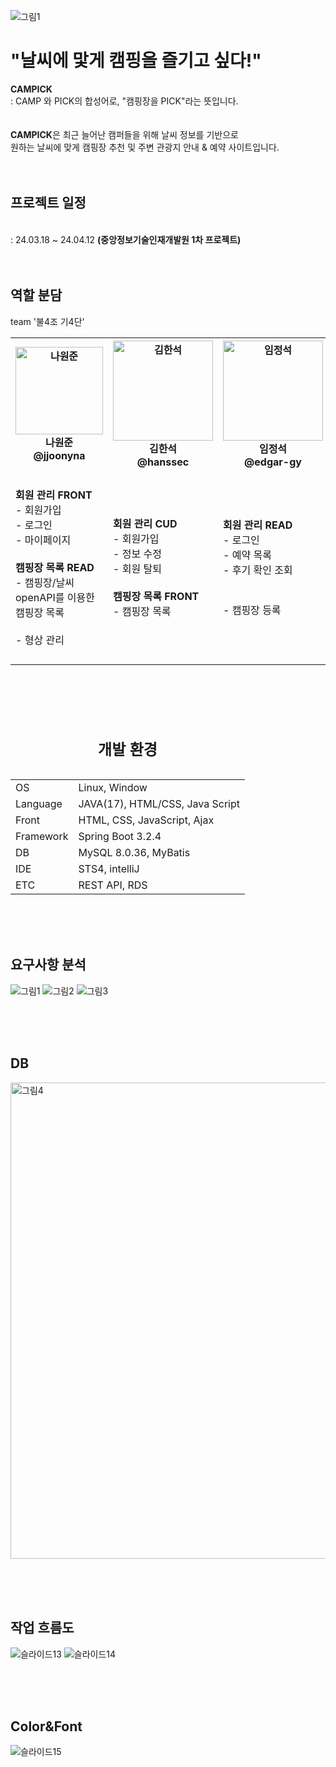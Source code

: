 ![그림1](https://github.com/jjoonyna/campick/assets/150616454/fee8a794-e409-4dcd-adb5-24b806a84300)

<h1>"날씨에 맟게 캠핑을 즐기고 싶다!"</h1>
<Strong>CAMPICK</Strong><br>
: CAMP 와 PICK의 합성어로, "캠핑장을 PICK"라는 뜻입니다.
<br><br><br>
<Strong>CAMPICK</Strong>은 최근 늘어난 캠퍼들을 위해 날씨 정보를 기반으로<br> 원하는 날씨에 맞게 캠핑장 추천 및 주변 관광지 안내 & 예약 사이트입니다.
<br><br><br>
<h2>프로젝트 일정</h2><br>
: 24.03.18 ~ 24.04.12 <Strong>(중앙정보기술인재개발원 1차 프로젝트)</Strong>
<br><br><br>


<table>
	<h2>역할 분담</h2>
	<cation>team '불4조 기4단'</cation>
	<th><img width="140" alt="나원준" src="https://github.com/jjoonyna/moggozi2/assets/150616454/49ec8571-f6fc-4d88-ad7e-60505e32b751"><br>나원준<br>@jjoonyna </th>
 	<th><img width="160" alt="김한석" src="https://github.com/jjoonyna/moggozi2/assets/150616454/8edbbf33-e2ce-47cd-9add-e2119881e6ea"><br>김한석<br>@hanssec </th>
  	<th><img width="160" alt="임정석" src="https://github.com/jjoonyna/moggozi2/assets/150616454/6955d21c-9370-40fb-be97-4b7ba37176f8"><br>임정석<br>@edgar-gy</th>
   	<th><img width="160" alt="배현정" src="https://github.com/jjoonyna/moggozi2/assets/150616454/de13f1e9-8e6b-4ec1-b68d-8547a191c6e6"><br>배현정<br>@qkqhdhwhs </th>
    	<th><img width="160" alt="장예진" src="https://github.com/jjoonyna/moggozi2/assets/150616454/686f021e-89de-4497-975f-b1d53181f85f"><br>장예진<br>@jyj95 </th>
     	<th><img width="150" alt="정윤선" src="https://github.com/jjoonyna/moggozi2/assets/150616454/108d0ff6-ab5c-4f07-953f-7047f088188f"><br>정윤선<br>@myaongE</th>
	<tr>
		<td>
      <Strong>회원 관리 FRONT</Strong><br>
			- 회원가입<br>
      - 로그인<br>
			- 마이페이지<br>
      <br>
      <Strong>캠핑장 목록 READ</Strong><br>
			- 캠핑장/날씨 openAPI를 이용한 캠핑장 목록<br><br>
			- 형상 관리<br>
		</td>
		<td>
      <Strong>회원 관리 CUD</Strong><br>
			- 회원가입<br>
      - 정보 수정<br>
      - 회원 탈퇴<br>
      <br>
      <Strong>캠핑장 목록 FRONT</Strong><br>
			- 캠핑장 목록<br>
		</td>
  	<td>
      <Strong>회원 관리 READ</Strong><br>
			- 로그인<br>
      - 예약 목록<br>
      - 후기 확인 조회<br>
      <br><br>
			- 캠핑장 등록<br>
		</td>
  	<td>
      <Strong>사업자 관리 CUD</Strong><br>
			- 회원가입<br>
      - 로그아웃<br>
      - 마이페이지<br>
      <br>
      <Strong>상세보기 FRONT</Strong><br>
			- 지도/관광지 API로 <br>캠핑장 상세보기<br>
      <br>
      <Strong>예약 READ</Strong><br>
      - AJAX 처리
		</td>
  	<td>
      <Strong>사업자 관리 FRONT</Strong><br>
			- 회원가입<br>
      - 로그인<br>
      - 마이페이지<br>
      - 예약관리/내역<br>
      <br>
      <Strong>상세보기 READ</Strong><br>
			- 상세보기 리스트<br>
			- 지도/관광지 API<br>
      <br>
		</td>
  	<td>
      <Strong>사업자 관리 READ</Strong><br>
      - 사업자 API로 기능 구현<br>
			- 회원가입<br>
      - 로그아웃<br>
      - 마이페이지<br>
      <br>
      <Strong>상세보기 CUD</Strong><br>
			- 상세보기 목록<br>
      <br>
      <Strong>예약 FRONT</Strong><br>
      - 예약 하기<br>
      - 예약 내역<br>
		</td>
  </tr>
</table>

<br><br><br>

<table>
	<caption><h2>개발 환경</h2></caption>
	<tr>
		<td>OS</td>
		<td>Linux, Window</td>
	</tr>
	<tr>
		<td>Language</td>
		<td>JAVA(17), HTML/CSS, Java Script</td>
	</tr>
	<tr>
		<td>Front</td>
		<td>HTML, CSS, JavaScript, Ajax</td>
	</tr>
	<tr>
		<td>Framework</td>
		<td>Spring Boot 3.2.4</td>
	</tr>
	<tr>
		<td>DB</td>
		<td>MySQL 8.0.36, MyBatis</td>
	</tr>
	<tr>
		<td>IDE</td>
		<td>STS4, intelliJ</td>
	</tr>
 	<tr>
		<td>ETC</td>
		<td>REST API, RDS</td>
	</tr>
</table>	
<br><br><br>
<h2>요구사항 분석</h2>

![그림1](https://github.com/jjoonyna/campick/assets/150616454/5636ae6d-53df-4cb2-8644-83a73388fbd0)
![그림2](https://github.com/jjoonyna/campick/assets/150616454/4426b021-dcca-423a-ad23-3a4da3577255)
![그림3](https://github.com/jjoonyna/campick/assets/150616454/6ad39b66-b2ed-42a2-88bc-e76f693a584f)



<br><br><br>
<h2>DB</h2>
<img width="762" alt="그림4" src="https://github.com/jjoonyna/campick/assets/150616454/e8284b62-2302-4433-8a15-ea3367ac4ba4">
 

<br><br><br>
<h2>작업 흐름도</h2>


![슬라이드13](https://github.com/jjoonyna/campick/assets/150616454/bbf69391-12f1-491e-8272-dcada1b8cb42)
![슬라이드14](https://github.com/jjoonyna/campick/assets/150616454/ddca55e1-93a9-4327-81b9-e62aef92182f)

<br><br><br>
<h2>Color&Font</h2>

![슬라이드15](https://github.com/jjoonyna/campick/assets/150616454/aad487fd-8d47-4c6b-9169-e7362a248da3)


